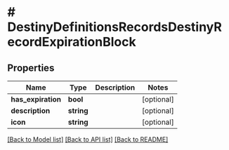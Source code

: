 # # DestinyDefinitionsRecordsDestinyRecordExpirationBlock

## Properties

Name | Type | Description | Notes
------------ | ------------- | ------------- | -------------
**has_expiration** | **bool** |  | [optional]
**description** | **string** |  | [optional]
**icon** | **string** |  | [optional]

[[Back to Model list]](../../README.md#models) [[Back to API list]](../../README.md#endpoints) [[Back to README]](../../README.md)
